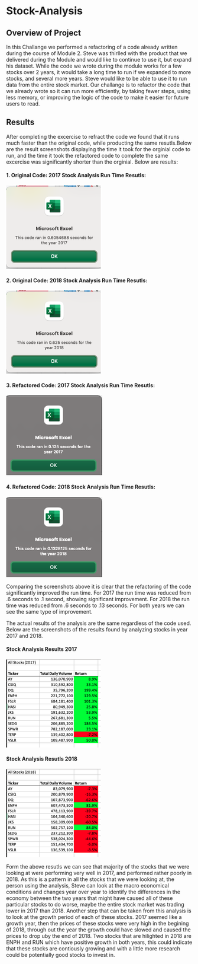 # Stock-Analysis
## **Overview of Project**
In this Challange we performed a refactoring of a code already written during the course of Module 2. Steve was thirlled with the product that we delivered during the Module and would like to continue to use it, but expand his dataset. While the code we wrote during the module works for a few stocks over 2 years, it would take a long time to run if we expanded to more stocks, and several more years. Steve would like to be able to use it to run data from the entire stock market. Our challange is to refactor the code that we already wrote so it can run more efficiently, by taking fewer steps, using less memory, or improving the logic of the code to make it easier for future users to read. 
## **Results** 
After completing the excercise to refract the code we found that it runs much faster than the original code, while producting the same resutls.Below are the result screenshots displaying the time it took for the orginial code to run, and the time it took the refactored code to complete the same excercise was significantly shorter than the orginial. Below are results:
#### 1. Original Code: 2017 Stock Analysis Run Time Resutls:

![This is an image](https://github.com/AleksKostrycka/Stock-Analysis/blob/main/%20Originial%20Code%20-%202017%20Stock%20Analysis%20Run%20Time.png?raw=true)

#### 2. Original Code: 2018 Stock Analysis Run Time Resutls:

![This is an image](https://github.com/AleksKostrycka/Stock-Analysis/blob/main/Originial%20Code%20-%202018%20Stock%20Analysis%20Run%20Time.png?raw=true)

#### 3. Refactored Code: 2017 Stock Analysis Run Time Resutls:

![This is an image](https://github.com/AleksKostrycka/Stock-Analysis/blob/main/Refactored%20Code%202017%20Stock%20Analysis%20Run%20Time.png?raw=true)

#### 4. Refactored Code: 2018 Stock Analysis Run Time Resutls:

![This is an image](https://github.com/AleksKostrycka/Stock-Analysis/blob/main/Refactored%20Code%202018%20Stock%20Analysis%20Run%20.png?raw=true)

Comparing the screenshots above it is clear that the refactoring of the code significantly improved the run time. For 2017 the run time was reduced from .6 seconds to .1 second, showing significant improvement. For 2018 the run time was reduced from .6 seconds to .13 seconds. For both years we can see the same type of improvement. 

The actual results of the analysis are the same regardless of the code used. Below are the screenshots of the results found by analyzing stocks in year 2017 and 2018. 

#### Stock Analysis Results 2017

![This is an image](https://github.com/AleksKostrycka/Stock-Analysis/blob/main/2017%20Final%20Table%20VBA%20Challange.png?raw=true)

#### Stock Analysis Resutls 2018

![This is an image](https://github.com/AleksKostrycka/Stock-Analysis/blob/main/2018%20Final%20Table%20VBA%20Challange.png?raw=true)

Form the above resutls we can see that majority of the stocks that we were looking at were performing very well in 2017, and performed rather poorly in 2018. As this is a pattern in all the stocks that we were looking at, the person using the analysis, Steve can look at the macro economical conditions and changes year over year to identify the differences in the economy between the two years that might have caused all of these particular stocks to do worse, maybe the entire stock market was trading lower in 2017 than 2018. Another step that can be taken from this analysis is to look at the growth period of each of these stocks. 2017 seemed like a growth year, then the prices of these stocks were very high in the begining of 2018, through out the year the growth could have slowed and caused the prices to drop uby the end of 2018. Two stocks that are hilighted in 2018 are ENPH and RUN which have positive growth in both years, this could indicate that these stocks are contiously growing and with a little more research could be potentially good stocks to invest in.
